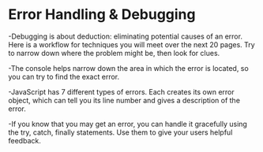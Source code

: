 # Error Handling & Debugging

-Debugging is about deduction: eliminating potential causes of an error.
Here is a workflow for techniques you will meet over the next 20 pages.
Try to narrow down where the problem might be, then look for clues. 


-The console helps narrow down the area in which the
error is located, so you can try to find the exact error. 


-JavaScript has 7 different types of errors. Each creates
its own error object, which can tell you its line number
and gives a description of the error. 


-If you know that you may get an error, you can handle
it gracefully using the try, catch, finally statements.
Use them to give your users helpful feedback. 